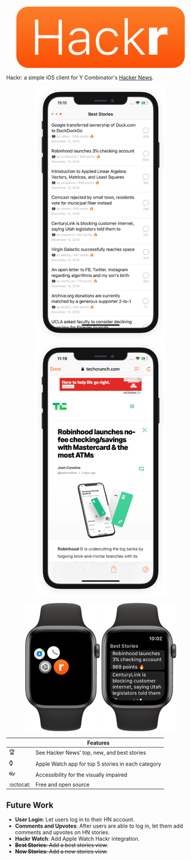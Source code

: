 <p align="center">
<img src="img/Hackr.png" width="450"/>
</p>

Hackr: a simple iOS client for Y Combinator's [Hacker News](https://news.ycombinator.com/).

<p align="center">
<img src="img/mock1.png" width="350"/>
<img src="img/mock2.png" width="350"/>
</p>

<p align="center">
<img src="img/WatchAppIcon.png" width="200"/>
<img src="img/WatchApp.png" width="200"/>
</p>

|         | Features  |
----------|-----------------
:trophy: | See Hacker News' top, new, and best stories
:watch: | Apple Watch app for top 5 stories in each category
:eyeglasses: | Accessibility for the visually impaired
:octocat: | Free and open source

## Future Work

- **User Login**: Let users log in to their HN account.
- **Comments and Upvotes**: After users are able to log in, let them add comments and upvotes on HN stories.
- **Hackr Watch**: Add Apple Watch Hackr integration.
-  ~~**Best Stories**: Add a best stories view.~~
- ~~**New Stories**: Add a new stories view.~~
